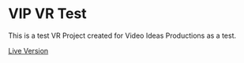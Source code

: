# VIP VR Test
This is a test VR Project created for Video Ideas Productions as a test. 

[Live Version](http://vr.cudd.io/)

